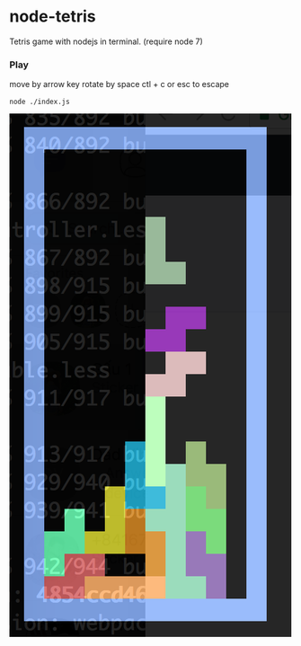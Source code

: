# node-tetris

Tetris game with nodejs in terminal. (require node 7)

### Play

move by arrow key
rotate by space
ctl + c or esc to escape 

```
node ./index.js
```

![alt text](https://github.com/sonnn/node-tetris/blob/master/screen-shoot.png)

